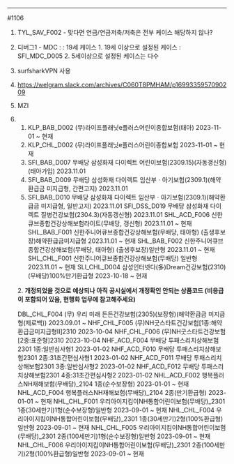
---

#1106
1. TYL_SAV_F002 - 맞다면 연금/연금저축/저축은 전부 케이스 해당하지 않나?

2. 디버그1 - MDC : : 19세 케이스 
		1. 19세 이상으로 설정된 케이스 : SFI_MDC_D005 
		2. 5세이상으로 설정된 케이스는 다수

3. surfsharkVPN 사용
  
4. https://welgram.slack.com/archives/C060T8PMHAM/p1699335957090209

5. MZI

6. 
	1. KLP_BAB_D002	(무)라이프플래닛e플러스어린이종합보험(태아)	2023-11-01 ~ 현재
	2. KLP_CHL_D002	(무)라이프플래닛e플러스어린이종합보험	2023-11-01 ~ 현재
	3. SFI_BAB_D007	무배당 삼성화재 다이렉트 어린이보험(2309.15)(자동갱신형)(태아가입)	2023.11.01
	4. SFI_BAB_D009	무배당 삼성화재 다이렉트 임산부ㆍ아기보험(2309.1)(해약환급금 미지급형, 간편고지)	2023.11.01
	5. SFI_BAB_D010	무배당 삼성화재 다이렉트 임산부ㆍ아기보험(2309.1)(해약환급금 미지급형, 일반고지)	2023.11.01
	SFI_DSS_D019	무배당 삼성화재 다이렉트 질병건강보험(2304.3)(자동갱신형)	2023.11.01
	SHL_ACD_F006	신한큐브종합건강상해보험라이트(무배당, 갱신형)	2023.11.01 ~ 현재
	SHL_BAB_F001	신한주니어큐브종합건강상해보험(무배당, 태아형) (출생후보장)해약환급금미지급형	2023.11.01 ~ 현재
	SHL_BAB_F002	신한주니어큐브종합건강상해보험(무배당, 태아형) (출생후보장)일반형	2023.11.01 ~ 현재
	SHL_CHL_F001	신한주니어큐브종합건강상해보험(무배당) 일반형	2023.11.01 ~ 현재
	SLI_CHL_D004	삼성인터넷다(多)Dream건강보험(2310)(무배당)100%만기환급형	2023-10-18 ~ 현재
	
	2. **개정되었을 것으로 예상되나 아직 공시실에서 개정확인 안되는 상품코드 (**비응급이 포함되어 있음, 현행화 업무에 참고해주세요**)**  
	
	DBL_CHL_F004	(무) 우리 미래 든든건강보험(2305)(보장형)(해약환급금 미지급형(제로백))	2023.09.01 ~
	NHF_CHL_F005	(무)NH굿스타트건강보험[1종:해약환급금미지급형Ⅱ]2310	2023-10-04
	NHF_CHL_F006	(무)NH굿스타트건강보험[2종:표준형]2310	2023-10-04
	NHF_ACD_F004	무배당 투패스리치상해보험2301 1종:일반심사형1	2023-01-02
	NHF_ACD_F010	무배당 투패스리치상해보험2301 2종:31초간편심사형1	2023-01-02
	NHF_ACD_F011	무배당 투패스리치상해보험2301 3종:일반심사형2	2023-01-02
	NHF_ACD_F012	무배당 투패스리치상해보험2301 4종:31초간편심사형2	2023-01-02
	NHL_ACD_F002	행복플러스NH재해보험(무배당)_2104 1종(순수보장형)	2023-01-01 ~ 현재
	NHL_ACD_F004	행복플러스NH재해보험(무배당)_2104 2종(만기환급형)	2023-01-01 ~ 현재
	NHL_CHL_F001	우리아이지킴이NH통합어린이보험(무배당)_2301 1종(30세만기)1형(순수보장형)일반형	2023-09-01 ~ 현재
	NHL_CHL_F004	우리아이지킴이NH통합어린이보험(무배당)_2301 1종(30세만기)2형(100%환급형)일반형	2023-09-01 ~ 현재
	NHL_CHL_F005	우리아이지킴이NH통합어린이보험(무배당)_2301 2종(100세만기)1형(순수보장형)일반형	2023-09-01 ~ 현재
	NHL_CHL_F006	우리아이지킴이NH통합어린이보험(무배당)_2301 2종(100세만기)2형(100%환급형)일반형	2023-09-01 ~ 현재